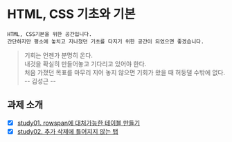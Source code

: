 # HTML, CSS 기초와 기본

```
HTML, CSS기본을 위한 공간입니다.
간단하지만 평소에 놓치고 지나쳤던 기초를 다지기 위한 공간이 되었으면 좋겠습니다.
```

> 기회는 언젠가 분명히 온다.  
> 내것을 확실히 만들어놓고 기다리고 있어야 한다.  
> 처음 가졌던 목표를 마무리 지어 놓지 않으면 기회가 왔을 때 허둥댈 수밖에 없다.  
> -- 김성근 --

## 과제 소개
* [x] [study01. rowspan에 대처가능한 테이블 만들기](study01/README.md)  
* [x] [study02. 추가 삭제에 틀어지지 않는 탭](study02/README.md)  